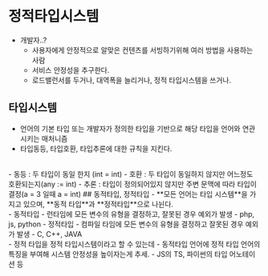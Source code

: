 # 정적타입시스템
- 개발자..?
  - 사용자에게 안정적으로 알맞은 컨텐츠를 서빙하기위해 여러 방법을 사용하는 사람
  - 서비스 안정성을 추구한다.
  - 로드밸런서를 두거나, 대역폭을 늘리거나, 정적 타입시스템을 쓰거나.

## 타입시스템
  - 언어의 기본 타입 또는 개발자가 정의한 타입을 기반으로 해당 타입을 언어와 연관시키는 매처니즘
  - 타입동등, 타입호환, 타입추론에 대한 규칙을 지킨다.
<br/>
  - 동등 : 두 타입이 동일 한지 (int = int)
  - 호환 : 두 타입이 동일하지 않지만 어느정도 호환되는지(any := int)
  - 추론 : 타입이 정의되어있지 않지만 주변 문맥에 따라 타입이 결정(a = 3 일때 a = int)
## 동적타입, 정적타입
  - **모든 언어는 타입 시스템**을 가지고 있으며, **동적 타입**과 **정적타입**으로 나뉜다.
<br/>
  - 동적타입
    - 런타임에 모든 변수의 유형을 결정하고, 잘못된 경우 예외가 발생
    - php, js, python
  - 정적타입
    - 컴파일 타임에 모든 변수의 유형을 결정하고 잘못된 경우 예외가 발생
    - C, C++, JAVA
<br/>
- 정적 타입을 정적 타입시스템이라고 할 수 있는데
- 동적타입 언어에 정적 타입 언어의 특징을 부여해 시스템 안정성을 높이자는게 추세.
- JS의 TS, 파이썬의 타입 어노테이션 등

